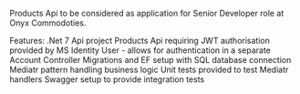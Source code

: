 Products Api to be considered as application for Senior Developer role at Onyx Commodoties. 

Features:
.Net 7 Api project
Products Api requiring JWT authorisation provided by MS Identity User - allows for authentication in a separate Account Controller
Migrations and EF setup with SQL database connection
Mediatr pattern handling business logic 
Unit tests provided to test Mediatr handlers
Swagger setup to provide integration tests
